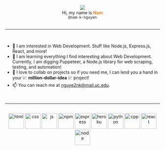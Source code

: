 <center><img src="https://i.ibb.co/GTKxV22/cover-image.png" /></center>

<div align="center">
  Hi, my name is <span style="color: rgb(242,134,48); font-weight: bold">Nam</span>
  <div><code> @nam-k-nguyen </code></div>
</div> 

<br>

---

<br>

- 👀 I am interested in Web Development. Stuff like Node.js, Express.js, React, and more!
- 🌱 I am learning everything I find interesting about Web Development. Currently, I am digging Puppeteer, a Node.js library for web scraping, testing, and automation!
- 💞️ I love to collab on projects so if you need me, I can lend you a hand in your 💹 **million-dollar-idea** 💹 project!
- 📫 You can reach me at nguye2nk@mail.uc.edu.
<br>

---

<br>

<div align="center">
<span>
<img width="50" height="50" src="https://cdn.jsdelivr.net/gh/devicons/devicon/icons/html5/html5-original.svg" alt="html"/>
<img width="50" height="50" src="https://cdn.jsdelivr.net/gh/devicons/devicon/icons/css3/css3-original.svg" alt="css"/>
<img width="50" height="50" src="https://cdn.jsdelivr.net/gh/devicons/devicon/icons/javascript/javascript-original.svg" alt="js"/>
<img width="50" height="50" src="https://cdn.jsdelivr.net/gh/devicons/devicon/icons/npm/npm-original-wordmark.svg" alt="npm"/>
<img width="50" height="50" src="https://cdn.jsdelivr.net/gh/devicons/devicon/icons/express/express-original.svg" alt="express"/>
<img width="50" height="50" src="https://cdn.jsdelivr.net/gh/devicons/devicon/icons/heroku/heroku-plain-wordmark.svg" alt="heroku"/>
<img width="50" height="50" src="https://cdn.jsdelivr.net/gh/devicons/devicon/icons/python/python-original.svg" alt="python"/>
<img width="50" height="50" src="https://cdn.jsdelivr.net/gh/devicons/devicon/icons/cplusplus/cplusplus-original.svg" alt="cpp"/>
<img width="50" height="50" src="https://cdn.jsdelivr.net/gh/devicons/devicon/icons/react/react-original.svg" alt="react"/>
<img width="50" height="50" src="https://cdn.jsdelivr.net/gh/devicons/devicon/icons/nodejs/nodejs-plain.svg" alt="node"/>
</span>
</div>
